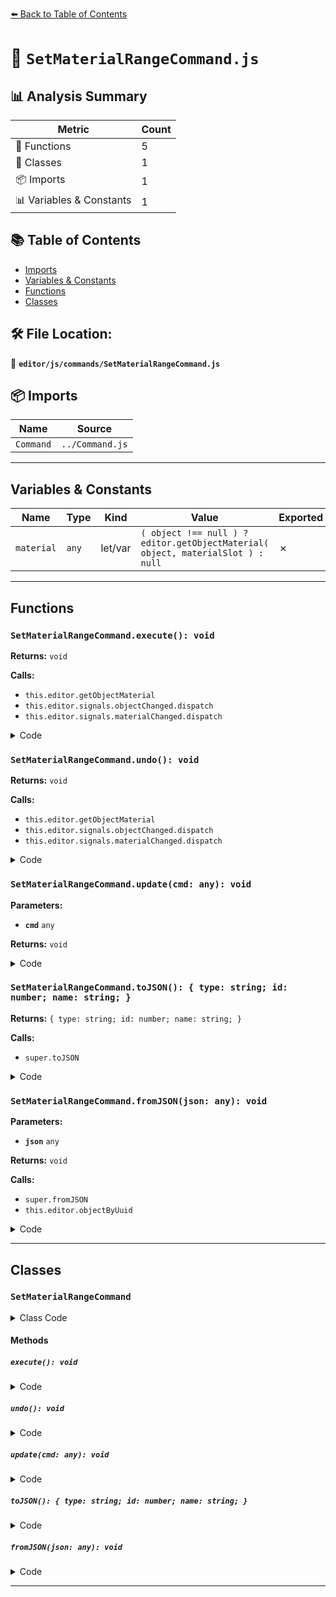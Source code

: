 [⬅️ Back to Table of Contents](../../../index.md)

# 📄 `SetMaterialRangeCommand.js`

## 📊 Analysis Summary

| Metric | Count |
|--------|-------|
| 🔧 Functions | 5 |
| 🧱 Classes | 1 |
| 📦 Imports | 1 |
| 📊 Variables & Constants | 1 |

## 📚 Table of Contents

- [Imports](#imports)
- [Variables & Constants](#variables-constants)
- [Functions](#functions)
- [Classes](#classes)

## 🛠️ File Location:
📂 **`editor/js/commands/SetMaterialRangeCommand.js`**

## 📦 Imports

| Name | Source |
|------|--------|
| `Command` | `../Command.js` |


---

## Variables & Constants

| Name | Type | Kind | Value | Exported |
|------|------|------|-------|----------|
| `material` | `any` | let/var | `( object !== null ) ? editor.getObjectMaterial( object, materialSlot ) : null` | ✗ |


---

## Functions

### `SetMaterialRangeCommand.execute(): void`

**Returns:** `void`

**Calls:**

- `this.editor.getObjectMaterial`
- `this.editor.signals.objectChanged.dispatch`
- `this.editor.signals.materialChanged.dispatch`

<details><summary>Code</summary>

```typescript
execute() {

		const material = this.editor.getObjectMaterial( this.object, this.materialSlot );

		material[ this.attributeName ] = [ ...this.newRange ];
		material.needsUpdate = true;

		this.editor.signals.objectChanged.dispatch( this.object );
		this.editor.signals.materialChanged.dispatch( this.object, this.materialSlot );

	}
```
</details>

### `SetMaterialRangeCommand.undo(): void`

**Returns:** `void`

**Calls:**

- `this.editor.getObjectMaterial`
- `this.editor.signals.objectChanged.dispatch`
- `this.editor.signals.materialChanged.dispatch`

<details><summary>Code</summary>

```typescript
undo() {

		const material = this.editor.getObjectMaterial( this.object, this.materialSlot );

		material[ this.attributeName ] = [ ...this.oldRange ];
		material.needsUpdate = true;

		this.editor.signals.objectChanged.dispatch( this.object );
		this.editor.signals.materialChanged.dispatch( this.object, this.materialSlot );

	}
```
</details>

### `SetMaterialRangeCommand.update(cmd: any): void`

**Parameters:**

- **`cmd`** `any`

**Returns:** `void`

<details><summary>Code</summary>

```typescript
update( cmd ) {

		this.newRange = [ ...cmd.newRange ];

	}
```
</details>

### `SetMaterialRangeCommand.toJSON(): { type: string; id: number; name: string; }`

**Returns:** `{ type: string; id: number; name: string; }`

**Calls:**

- `super.toJSON`

<details><summary>Code</summary>

```typescript
toJSON() {

		const output = super.toJSON( this );

		output.objectUuid = this.object.uuid;
		output.attributeName = this.attributeName;
		output.oldRange = [ ...this.oldRange ];
		output.newRange = [ ...this.newRange ];
		output.materialSlot = this.materialSlot;

		return output;

	}
```
</details>

### `SetMaterialRangeCommand.fromJSON(json: any): void`

**Parameters:**

- **`json`** `any`

**Returns:** `void`

**Calls:**

- `super.fromJSON`
- `this.editor.objectByUuid`

<details><summary>Code</summary>

```typescript
fromJSON( json ) {

		super.fromJSON( json );

		this.attributeName = json.attributeName;
		this.oldRange = [ ...json.oldRange ];
		this.newRange = [ ...json.newRange ];
		this.object = this.editor.objectByUuid( json.objectUuid );
		this.materialSlot = json.materialSlot;

	}
```
</details>


---

## Classes

### `SetMaterialRangeCommand`

<details><summary>Class Code</summary>

```ts
class SetMaterialRangeCommand extends Command {

	/**
	 * @param {Editor} editor
	 * @param {THREE.Object3D|null} [object=null]
	 * @param {string} [attributeName='']
	 * @param {number} [newMinValue=-Infinity]
	 * @param {number} [newMaxValue=Infinity]
	 * @param {number} [materialSlot=-1]
	 * @constructor
	 */
	constructor( editor, object = null, attributeName = '', newMinValue = - Infinity, newMaxValue = Infinity, materialSlot = - 1 ) {

		super( editor );

		this.type = 'SetMaterialRangeCommand';
		this.name = editor.strings.getKey( 'command/SetMaterialRange' ) + ': ' + attributeName;
		this.updatable = true;

		this.object = object;
		this.materialSlot = materialSlot;

		const material = ( object !== null ) ? editor.getObjectMaterial( object, materialSlot ) : null;

		this.oldRange = ( material !== null && material[ attributeName ] !== undefined ) ? [ ...this.material[ attributeName ] ] : null;
		this.newRange = [ newMinValue, newMaxValue ];

		this.attributeName = attributeName;

	}

	execute() {

		const material = this.editor.getObjectMaterial( this.object, this.materialSlot );

		material[ this.attributeName ] = [ ...this.newRange ];
		material.needsUpdate = true;

		this.editor.signals.objectChanged.dispatch( this.object );
		this.editor.signals.materialChanged.dispatch( this.object, this.materialSlot );

	}

	undo() {

		const material = this.editor.getObjectMaterial( this.object, this.materialSlot );

		material[ this.attributeName ] = [ ...this.oldRange ];
		material.needsUpdate = true;

		this.editor.signals.objectChanged.dispatch( this.object );
		this.editor.signals.materialChanged.dispatch( this.object, this.materialSlot );

	}

	update( cmd ) {

		this.newRange = [ ...cmd.newRange ];

	}

	toJSON() {

		const output = super.toJSON( this );

		output.objectUuid = this.object.uuid;
		output.attributeName = this.attributeName;
		output.oldRange = [ ...this.oldRange ];
		output.newRange = [ ...this.newRange ];
		output.materialSlot = this.materialSlot;

		return output;

	}

	fromJSON( json ) {

		super.fromJSON( json );

		this.attributeName = json.attributeName;
		this.oldRange = [ ...json.oldRange ];
		this.newRange = [ ...json.newRange ];
		this.object = this.editor.objectByUuid( json.objectUuid );
		this.materialSlot = json.materialSlot;

	}

}
```
</details>

#### Methods

##### `execute(): void`

<details><summary>Code</summary>

```ts
execute() {

		const material = this.editor.getObjectMaterial( this.object, this.materialSlot );

		material[ this.attributeName ] = [ ...this.newRange ];
		material.needsUpdate = true;

		this.editor.signals.objectChanged.dispatch( this.object );
		this.editor.signals.materialChanged.dispatch( this.object, this.materialSlot );

	}
```
</details>

##### `undo(): void`

<details><summary>Code</summary>

```ts
undo() {

		const material = this.editor.getObjectMaterial( this.object, this.materialSlot );

		material[ this.attributeName ] = [ ...this.oldRange ];
		material.needsUpdate = true;

		this.editor.signals.objectChanged.dispatch( this.object );
		this.editor.signals.materialChanged.dispatch( this.object, this.materialSlot );

	}
```
</details>

##### `update(cmd: any): void`

<details><summary>Code</summary>

```ts
update( cmd ) {

		this.newRange = [ ...cmd.newRange ];

	}
```
</details>

##### `toJSON(): { type: string; id: number; name: string; }`

<details><summary>Code</summary>

```ts
toJSON() {

		const output = super.toJSON( this );

		output.objectUuid = this.object.uuid;
		output.attributeName = this.attributeName;
		output.oldRange = [ ...this.oldRange ];
		output.newRange = [ ...this.newRange ];
		output.materialSlot = this.materialSlot;

		return output;

	}
```
</details>

##### `fromJSON(json: any): void`

<details><summary>Code</summary>

```ts
fromJSON( json ) {

		super.fromJSON( json );

		this.attributeName = json.attributeName;
		this.oldRange = [ ...json.oldRange ];
		this.newRange = [ ...json.newRange ];
		this.object = this.editor.objectByUuid( json.objectUuid );
		this.materialSlot = json.materialSlot;

	}
```
</details>


---